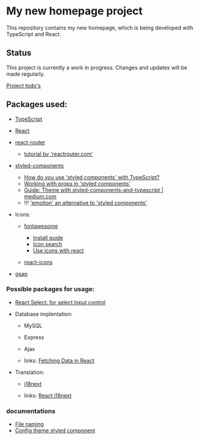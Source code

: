 # My new homepage project

This repository contains my new homepage, which is being developed with TypeScript and React.

## Status

This project is currently a work in progress. Changes and updates will be made regularly.

[Project todo's](todo.md)

## Packages used:

- [TypeScript](https://www.typescriptlang.org/)

- [React](https://reactjs.org/)

- [react-router](https://reactrouter.com/)

  - [tutorial by 'reactrouter.com'](https://reactrouter.com/en/main/start/tutorial)

- [styled-components](https://styled-components.com/)

  - [How do you use 'styled components' with TypeScript?](#how-do-you-use-styled-components-with-typescript)
  - [Working with props in 'styled components'](https://styled-components.com/docs/basics#attaching-additional-props)
  - [Guide: Theme with styled-components-and-typescript | medium.com](https://medium.com/rbi-tech/theme-with-styled-components-and-typescript-209244ec15a3)
  - !!! ['emotion' an alternative to 'styled components'](https://emotion.sh/docs/typescript)

- Icons:

  - [fontawesome](https://fontawesome.com/)

    - [Install guide](https://docs.fontawesome.com/web/use-with/react/)
    - [Icon search](https://fontawesome.com/search)
    - [Use icons with react](https://docs.fontawesome.com/web/use-with/react/add-icons)

  - [react-icons](https://react-icons.github.io/react-icons/)

- [gsap](https://gsap.com)

### Possible packages for usage:

- [React Select: for select Input control](https://react-select.com/home)

- Database implentation:

  - MySQL
  - Express
  - Ajax

  - links: [Fetching Data in React](https://www.youtube.com/watch?v=00lxm_doFYw)

- Translation:

  - [i18next](https://www.i18next.com/)

  - links: [React i18next](https://www.youtube.com/watch?v=U4_P_l3L_EA)

### documentations

- [File naming](documention/fileNaming.md)
- [Config theme styled component](documention/configThemeStyledComponent.md)
